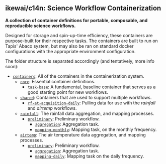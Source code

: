 ## ikewai/c14n: Science Workflow Containerization

**A collection of container definitions for portable, composable, and reproducible science workflows.**

Designed for storage and spin-up-time efficiency, these containers are purpose-built for their respective tasks. The containers are built to run on Tapis' Abaco system, but may also be ran on standard docker configurations with the appropriate environment configuration.

The folder structure is separated accordingly (and tentatively, more info soon):
* [`containers`](/containers): All of the containers in the containerization system.
	* [`core`](/containers/core): Essential container definitions.
        * [`task-base`](/containers/core/task-base): A fundamental, baseline container that serves as a good starting point for new workflows.
    * [`shared`](/containers/shared): Containers that are used to support multiple workflows.
	    * [`rf-at-acquisition-daily`](/containers/shared/rf-at-acquisition-daily): Pulling data for use with the _rainfall_ and _airtemp_ workflows.
    * [`rainfall`](/containers/rainfall): The rainfall data aggregation, and mapping processes.
	    * [`preliminary`](/containers/rainfall/preliminary): Preliminary workflow.
		    * [`aggregation`](/containers/rainfall/preliminary/aggregation): Aggregation task.
		    * [`mapping-monthly`](/containers/rainfall/preliminary/mapping-monthly): Mapping task, on the monthly frequency.
    * [`airtemp`](/containers/airtemp): The air temperature data aggregation, and mapping processes.
	    * [`preliminary`](/containers/airtemp/preliminary): Preliminary workflow.
		    * [`aggregation`](/containers/airtemp/preliminary/aggregation): Aggregation task. 
		    * [`mapping-daily`](/containers/airtemp/preliminary/mapping-daily): Mapping task on the daily frequency.
